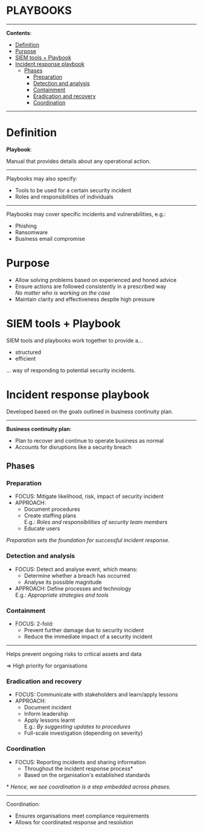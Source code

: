 <h1>PLAYBOOKS</h1>

---

**Contents**:

- [Definition](#definition)
- [Purpose](#purpose)
- [SIEM tools + Playbook](#siem-tools--playbook)
- [Incident response playbook](#incident-response-playbook)
  - [Phases](#phases)
    - [Preparation](#preparation)
    - [Detection and analysis](#detection-and-analysis)
    - [Containment](#containment)
    - [Eradication and recovery](#eradication-and-recovery)
    - [Coordination](#coordination)

---

# Definition
**Playbook**:

Manual that provides details about any operational action.

---

Playbooks may also specify:

- Tools to be used for a certain security incident
- Roles and responsibilities of individuals

---

Playbooks may cover specific incidents and vulnerabilities, e.g.:

- Phishing
- Ransomware
- Business email compromise

# Purpose
- Allow solving problems based on experienced and honed advice
- Ensure actions are followed consistently in a prescribed way <br> _No matter who is working on the case_
- Maintain clarity and effectiveness despite high pressure

# SIEM tools + Playbook
SIEM tools and playbooks work together to provide a...

- structured
- efficient

... way of responding to potential security incidents.

# Incident response playbook
Developed based on the goals outlined in business continuity plan.

---

**Business continuity plan**:

- Plan to recover and continue to operate business as normal
- Accounts for disruptions like a security breach

## Phases
### Preparation
- FOCUS: Mitigate likelihood, risk, impact of security incident
- APPROACH:
    - Document procedures
    - Create staffing plans <br> E.g.: _Roles and responsibilities of security team members_
    - Educate users

_Preparation sets the foundation for successful incident response._

### Detection and analysis
- FOCUS: Detect and analyse event, which means:
    - Determine whether a breach has occurred
    - Analyse its possible magnitude
- APPROACH: Define processes and technology <br> E.g.: _Appropriate strategies and tools_

### Containment
- FOCUS: 2-fold:
    - Prevent further damage due to security incident
    - Reduce the immediate impact of a security incident

---

Helps prevent ongoing risks to critical assets and data

=> High priority for organisations

### Eradication and recovery
- FOCUS: Communicate with stakeholders and learn/apply lessons
- APPROACH:
    - Document incident
    - Inform leadership
    - Apply lessons learnt <br> E.g.: _By suggesting updates to procedures_
    - Full-scale investigation (depending on severity)

### Coordination
- FOCUS: Reporting incidents and sharing information
    - Throughout the incident response process\*
    - Based on the organisation's established standards

\* _Hence, we see coordination is a step embedded across phases._

---

Coordination:

- Ensures organisations meet compliance requirements
- Allows for coordinated response and resolution